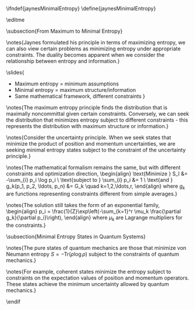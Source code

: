 \ifndef{jaynesMinimalEntropy}
\define{jaynesMinimalEntropy}

\editme

\subsection{From Maximum to Minimal Entropy}

\notes{Jaynes formulated his principle in terms of maximizing entropy, we can also view certain problems as minimizing entropy under appropriate constraints. The duality becomes apparent when we consider the relationship between entropy and information.}

\slides{
* Maximum entropy = minimum assumptions
* Minimal entropy = maximum structure/information
* Same mathematical framework, different constraints
}

\notes{The maximum entropy principle finds the distribution that is maximally noncommittal given certain constraints. Conversely, we can seek the distribution that minimizes entropy subject to different constraints - this represents the distribution with maximum structure or information.}

\notes{Consider the uncertainty principle. When we seek states that minimize the product of position and momentum uncertainties, we are  seeking minimal entropy states subject to the constraint of the uncertainty principle.}

\notes{The mathematical formalism remains the same, but with different constraints and optimization direction,
\begin{align}
\text{Minimize } S_I &= -\sum_{i} p_i \log p_i \\
\text{subject to } \sum_{i} p_i &= 1 \\
\text{and } g_k(p_1, p_2, \ldots, p_n) &= G_k \quad k=1,2,\ldots,r,
\end{align}
where $g_k$ are functions representing constraints different from simple averages.}

\notes{The solution still takes the form of an exponential family,
\begin{align}
p_i = \frac{1}{Z}\exp\left(-\sum_{k=1}^r \mu_k \frac{\partial g_k}{\partial p_i}\right),
\end{align}
where $\mu_k$ are Lagrange multipliers for the constraints.}

\subsection{Minimal Entropy States in Quantum Systems}

\notes{The pure states of quantum mechanics are those that minimize von Neumann entropy $S = -\text{Tr}(\rho \log \rho)$ subject to the constraints of quantum mechanics.}

\notes{For example, coherent states minimize the entropy subject to constraints on the expectation values of position and momentum operators. These states achieve the minimum uncertainty allowed by quantum mechanics.}

\endif 